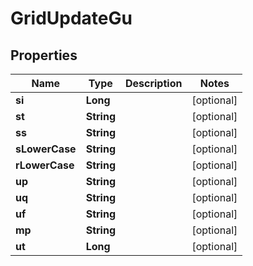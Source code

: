 

# GridUpdateGu


## Properties

| Name | Type | Description | Notes |
|------------ | ------------- | ------------- | -------------|
|**si** | **Long** |  |  [optional] |
|**st** | **String** |  |  [optional] |
|**ss** | **String** |  |  [optional] |
|**sLowerCase** | **String** |  |  [optional] |
|**rLowerCase** | **String** |  |  [optional] |
|**up** | **String** |  |  [optional] |
|**uq** | **String** |  |  [optional] |
|**uf** | **String** |  |  [optional] |
|**mp** | **String** |  |  [optional] |
|**ut** | **Long** |  |  [optional] |




